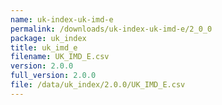 ```yaml
---
name: uk-index-uk-imd-e
permalink: /downloads/uk-index-uk-imd-e/2_0_0
package: uk_index
title: uk_imd_e
filename: UK_IMD_E.csv
version: 2.0.0
full_version: 2.0.0
file: /data/uk_index/2.0.0/UK_IMD_E.csv
---
```

